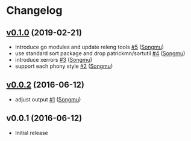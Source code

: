# Changelog

## [v0.1.0](https://github.com/Songmu/make2help/compare/v0.0.2...v0.1.0) (2019-02-21)

* Introduce go modules and update releng tools [#5](https://github.com/Songmu/make2help/pull/5) ([Songmu](https://github.com/Songmu))
* use standard sort package and drop patrickmn/sortutil [#4](https://github.com/Songmu/make2help/pull/4) ([Songmu](https://github.com/Songmu))
* introduce xerrors [#3](https://github.com/Songmu/make2help/pull/3) ([Songmu](https://github.com/Songmu))
* support each phony style [#2](https://github.com/Songmu/make2help/pull/2) ([Songmu](https://github.com/Songmu))

## [v0.0.2](https://github.com/Songmu/make2help/compare/v0.0.1...v0.0.2) (2016-06-12)

* adjust output [#1](https://github.com/Songmu/make2help/pull/1) ([Songmu](https://github.com/Songmu))

## v0.0.1 (2016-06-12)

* Initial release
